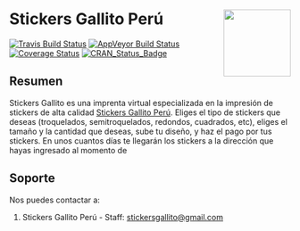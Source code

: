 
# Stickers Gallito Perú <img src="/static/img/stickers_gallito_logo.png' %}" align="right" width="120" />

[![Travis Build
Status](https://travis-ci.org/tidyverse/ggplot2.svg?branch=master)](https://travis-ci.org/tidyverse/ggplot2)
[![AppVeyor Build
Status](https://ci.appveyor.com/api/projects/status/github/tidyverse/ggplot2?branch=master&svg=true)](https://ci.appveyor.com/project/tidyverse/ggplot2)
[![Coverage
Status](https://img.shields.io/codecov/c/github/tidyverse/ggplot2/master.svg)](https://codecov.io/github/tidyverse/ggplot2?branch=master)
[![CRAN\_Status\_Badge](http://www.r-pkg.org/badges/version/ggplot2)](https://cran.r-project.org/package=ggplot2)

## Resumen

Stickers Gallito es una imprenta virtual especializada en la impresión de stickers de alta calidad [Stickers Gallito Perú](http://stickersgallito.pe). Eliges el tipo de stickers que deseas (troquelados, semitroquelados, redondos, cuadrados, etc), eliges el tamaño y la cantidad que deseas, sube tu diseño, y haz el pago por tus stickers. En unos cuantos días te llegarán los stickers a la dirección que hayas ingresado al momento de 


## Soporte

Nos puedes contactar a:

1.  Stickers Gallito Perú - Staff: stickersgallito@gmail.com
